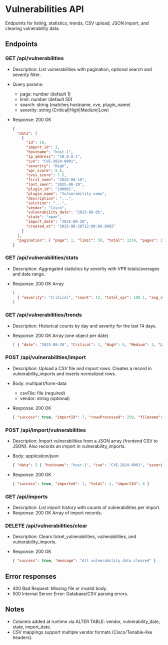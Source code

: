 # Vulnerabilities API

Endpoints for listing, statistics, trends, CSV upload, JSON import, and clearing vulnerability data.

## Endpoints

### GET /api/vulnerabilities

- Description: List vulnerabilities with pagination, optional search and severity filter.
- Query params:
  - page: number (default 1)
  - limit: number (default 50)
  - search: string (matches hostname, cve, plugin_name)
  - severity: string (Critical|High|Medium|Low)
- Response: 200 OK

  <!-- markdownlint-disable MD013 -->
  ```json
  {
    "data": [
      {
        "id": 10,
        "import_id": 3,
        "hostname": "host-1",
        "ip_address": "10.0.0.1",
        "cve": "CVE-2024-0001",
        "severity": "High",
        "vpr_score": 8.6,
        "cvss_score": 7.5,
        "first_seen": "2025-08-10",
        "last_seen": "2025-08-20",
        "plugin_id": "100001",
        "plugin_name": "Vulnerability name",
        "description": "...",
        "solution": "...",
        "vendor": "Cisco",
        "vulnerability_date": "2025-08-05",
        "state": "open",
        "import_date": "2025-08-20",
        "created_at": "2025-08-20T12:00:00.000Z"
      }
    ],
    "pagination": { "page": 1, "limit": 50, "total": 1234, "pages": 25 }
  }
  ```
  <!-- markdownlint-enable MD013 -->

### GET /api/vulnerabilities/stats

- Description: Aggregated statistics by severity with VPR totals/averages and date range.
- Response: 200 OK Array

  <!-- markdownlint-disable MD013 -->
  ```json
  [
    { "severity": "Critical", "count": 12, "total_vpr": 100.1, "avg_vpr": 8.34, "earliest": "2025-08-01", "latest": "2025-08-20" }
  ]
  ```
  <!-- markdownlint-enable MD013 -->

### GET /api/vulnerabilities/trends

- Description: Historical counts by day and severity for the last 14 days.
- Response: 200 OK Array (one object per date)

  <!-- markdownlint-disable MD013 -->
  ```json
  [ { "date": "2025-08-20", "Critical": 1, "High": 5, "Medium": 3, "Low": 0 } ]
  ```
  <!-- markdownlint-enable MD013 -->

### POST /api/vulnerabilities/import

- Description: Upload a CSV file and import rows. Creates a record in vulnerability_imports and inserts normalized rows.
- Body: multipart/form-data
  - csvFile: file (required)
  - vendor: string (optional)
- Response: 200 OK

  <!-- markdownlint-disable MD013 -->
  ```json
  { "success": true, "importId": 7, "rowsProcessed": 250, "filename": "export.csv", "processingTime": 5234 }
  ```
  <!-- markdownlint-enable MD013 -->

### POST /api/import/vulnerabilities

- Description: Import vulnerabilities from a JSON array (frontend CSV to JSON). Also records an import in vulnerability_imports.
- Body: application/json

  <!-- markdownlint-disable MD013 -->
  ```json
  { "data": [ { "hostname": "host-1", "cve": "CVE-2024-0001", "severity": "High" } ] }
  ```
  <!-- markdownlint-enable MD013 -->

- Response: 200 OK

  <!-- markdownlint-disable MD013 -->
  ```json
  { "success": true, "imported": 1, "total": 1, "importId": 8 }
  ```
  <!-- markdownlint-enable MD013 -->

### GET /api/imports

- Description: List import history with counts of vulnerabilities per import.
- Response: 200 OK Array of import records.

### DELETE /api/vulnerabilities/clear

- Description: Clears ticket_vulnerabilities, vulnerabilities, and vulnerability_imports.
- Response: 200 OK

  <!-- markdownlint-disable MD013 -->
  ```json
  { "success": true, "message": "All vulnerability data cleared" }
  ```
  <!-- markdownlint-enable MD013 -->

## Error responses

- 400 Bad Request: Missing file or invalid body.
- 500 Internal Server Error: Database/CSV parsing errors.

## Notes

- Columns added at runtime via ALTER TABLE: vendor, vulnerability_date, state, import_date.
- CSV mappings support multiple vendor formats (Cisco/Tenable-like headers).
